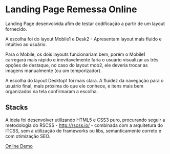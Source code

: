 # Landing Page Remessa Online
Landing Page desenvolvida afim de testar codificação a partir de um layout fornecido.

A escolha foi do layout Mobile1 e Desk2 - Apresentam layout mais fluido e intuitivo ao usuário. 

Para o Mobile, os dois layouts funcionariam bem, porém o Mobile1 carregará mais rápido e inevitavelmente 
faria o usuário visualizar as três opções de destaque, no caso do layout mob2, ele deveria trocar as imagens manualmente (ou um temporizador).

A escolha do layout Desktop1 foi mais clara. A fluidez da navegação para o usuário final, mais próxima do que ele conhece, e 
itens mais bem organizados na tela confirmaram a escolha.

## Stacks

A ideia foi desenvolver utilizando HTML5 e CSS3 puro, procurando seguir a metodologia do RSCSS - http://rscss.io/ -  combinada com a arquitetura do ITCSS, sem a utilização de frameworks ou libs, semanticamente correto e com otimização SEO.



[Online Demo](http://www.extudando.esy.es/RemessaOnline//)
